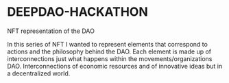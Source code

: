 # DEEPDAO-HACKATHON
NFT representation of the DAO

In this series of NFT I wanted to represent elements that correspond to actions and the philosophy behind the DAO.
Each element is made up of interconnections just what happens within the movements/organizations DAO.
Interconnections of economic resources and of innovative ideas but in a decentralized world.

